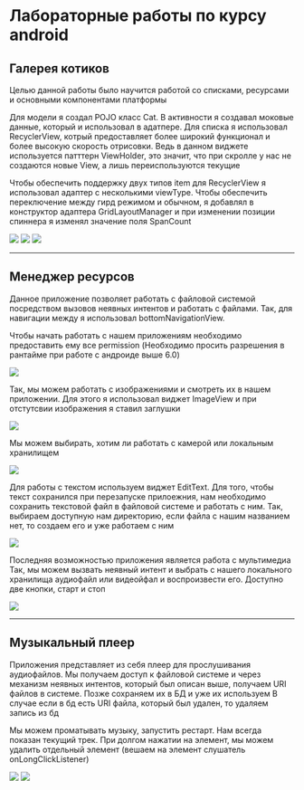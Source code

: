 # Лабораторные работы по курсу android

## __Галерея котиков__

Целью данной работы было научится работой со списками, ресурсами и основными компонентами платформы 

Для модели я создал POJO класс Cat.
В активности я создавал моковые данные, который и использовал в адатпере. Для списка я использовал RecyclerView, котрый предоставляет более широкий функционал и более высокую скорость отрисовки. Ведь в данном виджете используется патттерн ViewHolder, это значит, что при скролле у нас не создаются новые View, а лишь переиспользуются текущие

Чтобы обеспечить поддержку двух типов item для RecyclerView я использовал адаптер с несколькими viewType. Чтобы обеспечить переключение между гирд режимом и обычном, я добавлял в конструктор адаптера GridLayoutManager и при изменении позиции спиннера я изменял значение поля SpanCount

![](/screenshots/1.jpg)
![](/screenshots/2.jpg)
![](/screenshots/3.jpg)

______

## __Менеджер ресурсов__

Данное приложение позволяет работать с файловой системой посредством вызовов неявных интентов и работать с файлами. Так, для навигации между я использовал bottomNavigationView.

Чтобы начать работать с нашем приложениям необходимо предоставить ему все permission 
(Необходимо просить разрешения в рантайме при работе с андроиде выше 6.0)

![](/screenshots/4.jpg)

Так, мы можем работать с изображениями и смотреть их в нашем приложении. Для этого я использовал виджет ImageView и при отстутсвии изображения я ставил заглушки

![](/screenshots/5.jpg)

Мы можем выбирать, хотим ли работать с камерой или локальным хранилищем

![](/screenshots/6.jpg)


Для работы с текстом используем виджет EditText.
Для того, чтобы текст сохранился при перезапуске прилоежния, нам необходимо сохранить текстовой файл в файловой системе и работать с ним. Так, выбираем доступную нам директорию, если файла с нашим названием нет, то создаем его и уже работаем с ним

![](/screenshots/8.jpg)


Последняя возможностью приложения является работа с мультимедиа
Так, мы можем вызвать неявный интент и выбрать с нашего локального хранилища аудиофайл или видеойфал и воспроизвести его. Доступно две кнопки, старт и стоп

![](/screenshots/7.jpg)

_____

## __Музыкальный плеер__

Приложения представляет из себя плеер для прослушивания аудиофайлов. Мы получаем доступ к файловой системе и через механизм неявных интентов, который был описан выше, получаем URI файлов в системе. Позже сохраняем их в БД и уже их используем 
В случае если в бд есть URI файла, который был удален, то удаляем запись из бд

Мы можем проматывать музыку, запустить рестарт. Нам всегда показан текущий трек. При долгом нажатии на элемент, мы можем удалить отдельный элемент
(вешаем на элемент слушатель onLongClickListener)

![](/screenshots/9.jpg)
![](/screenshots/10.jpg)
